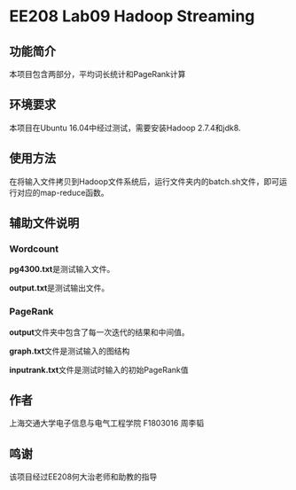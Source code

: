 # EE208 Lab09 Hadoop Streaming

## 功能简介

本项目包含两部分，平均词长统计和PageRank计算

## 环境要求

本项目在Ubuntu 16.04中经过测试，需要安装Hadoop 2.7.4和jdk8.

## 使用方法

在将输入文件拷贝到Hadoop文件系统后，运行文件夹内的batch.sh文件，即可运行对应的map-reduce函数。

## 辅助文件说明

### Wordcount

**pg4300.txt**是测试输入文件。

**output.txt**是测试输出文件。

### PageRank

**output**文件夹中包含了每一次迭代的结果和中间值。

**graph.txt**文件是测试输入的图结构

**inputrank.txt**文件是测试时输入的初始PageRank值


## 作者
上海交通大学电子信息与电气工程学院 F1803016 周李韬

## 鸣谢
该项目经过EE208何大治老师和助教的指导